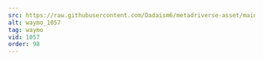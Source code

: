 ```yaml
---
src: https://raw.githubusercontent.com/Dadaism6/metadriverse-asset/main/script-waymo-output-newcompressed/waymo_1057.mp4
alt: waymo_1057
tag: waymo
vid: 1057
order: 98
---
```

